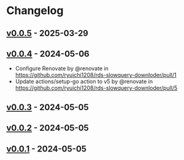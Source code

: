 # Changelog

## [v0.0.5](https://github.com/ryuichi1208/rds-slowquery-downloder/compare/v0.0.4...v0.0.5) - 2025-03-29

## [v0.0.4](https://github.com/ryuichi1208/rds-slowquery-downloder/compare/v0.0.3...v0.0.4) - 2024-05-06
- Configure Renovate by @renovate in https://github.com/ryuichi1208/rds-slowquery-downloder/pull/1
- Update actions/setup-go action to v5 by @renovate in https://github.com/ryuichi1208/rds-slowquery-downloder/pull/5

## [v0.0.3](https://github.com/ryuichi1208/rds-slowquery-downloder/compare/v0.0.2...v0.0.3) - 2024-05-05

## [v0.0.2](https://github.com/ryuichi1208/rds-slowquery-downloder/compare/v0.0.1...v0.0.2) - 2024-05-05

## [v0.0.1](https://github.com/ryuichi1208/rds-slowquery-downloder/commits/v0.0.1) - 2024-05-05
